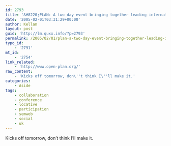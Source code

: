 ```yaml
---
id: 2793
title: '&#8220;PLAN: A two day event bringing together leading international figures to review the emerging fields of locative and pervasive media.&#8221;'
date: '2005-02-01T03:31:29+00:00'
author: Kellan
layout: post
guid: 'http://lm.quxx.info/?p=2793'
permalink: /2005/02/01/plan-a-two-day-event-bringing-together-leading-international-figures-to-review-the-emerging-fields-of-locative-and-pervasive-media/
typo_id:
    - '2791'
mt_id:
    - '2754'
link_related:
    - 'http://www.open-plan.org/'
raw_content:
    - 'Kicks off tomorrow, don\''t think I\''ll make it.'
categories:
    - Aside
tags:
    - collaboration
    - conference
    - locative
    - participation
    - semweb
    - social
    - uk
---
```


Kicks off tomorrow, don’t think I’ll make it.